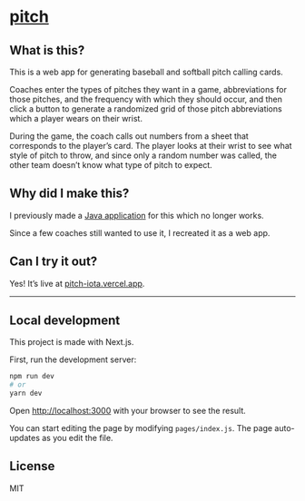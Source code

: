 # [pitch](https://pitch-iota.vercel.app)

## What is this?

This is a web app for generating baseball and softball pitch calling cards.

Coaches enter the types of pitches they want in a game, abbreviations for those pitches, and the frequency with which they should occur, and then click a button to generate a randomized grid of those pitch abbreviations which a player wears on their wrist.

During the game, the coach calls out numbers from a sheet that corresponds to the player’s card. The player looks at their wrist to see what style of pitch to throw, and since only a random number was called, the other team doesn’t know what type of pitch to expect.

## Why did I make this?

I previously made a [Java application](https://github.com/johnjago/pitch-card-generator) for this which no longer works.

Since a few coaches still wanted to use it, I recreated it as a web app.

## Can I try it out?

Yes! It’s live at [pitch-iota.vercel.app](https://pitch-iota.vercel.app).

***

## Local development

This project is made with Next.js.

First, run the development server:

```bash
npm run dev
# or
yarn dev
```

Open [http://localhost:3000](http://localhost:3000) with your browser to see the
result.

You can start editing the page by modifying `pages/index.js`. The page
auto-updates as you edit the file.

## License

MIT
